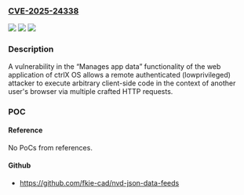 ### [CVE-2025-24338](https://cve.mitre.org/cgi-bin/cvename.cgi?name=CVE-2025-24338)
![](https://img.shields.io/static/v1?label=Product&message=ctrlX%20OS%20-%20Solutions&color=blue)
![](https://img.shields.io/static/v1?label=Version&message=1.12.0%3C%3D%201.12.1%20&color=brighgreen)
![](https://img.shields.io/static/v1?label=Vulnerability&message=CWE-116%20Improper%20Encoding%20or%20Escaping%20of%20Output&color=brighgreen)

### Description

A vulnerability in the “Manages app data” functionality of the web application of ctrlX OS allows a remote authenticated (lowprivileged) attacker to execute arbitrary client-side code in the context of another user's browser via multiple crafted HTTP requests.

### POC

#### Reference
No PoCs from references.

#### Github
- https://github.com/fkie-cad/nvd-json-data-feeds

